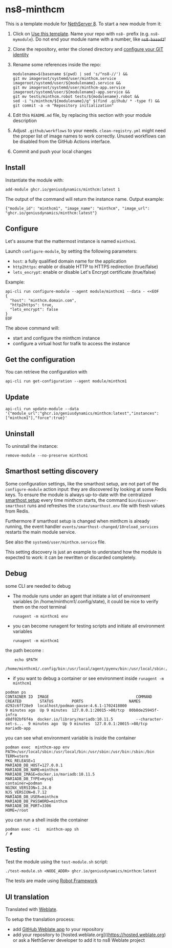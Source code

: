 # ns8-minthcm

This is a template module for [NethServer 8](https://github.com/NethServer/ns8-core).
To start a new module from it:

1. Click on [Use this template](https://github.com/NethServer/ns8-minthcm/generate).
   Name your repo with `ns8-` prefix (e.g. `ns8-mymodule`). 
   Do not end your module name with a number, like ~~`ns8-baaad2`~~!

1. Clone the repository, enter the cloned directory and
   [configure your GIT identity](https://git-scm.com/book/en/v2/Getting-Started-First-Time-Git-Setup#_your_identity)

1. Rename some references inside the repo:
   ```
   modulename=$(basename $(pwd) | sed 's/^ns8-//') &&
   git mv imageroot/systemd/user/minthcm.service imageroot/systemd/user/${modulename}.service &&
   git mv imageroot/systemd/user/minthcm-app.service imageroot/systemd/user/${modulename}-app.service && 
   git mv tests/minthcm.robot tests/${modulename}.robot &&
   sed -i "s/minthcm/${modulename}/g" $(find .github/ * -type f) &&
   git commit -a -m "Repository initialization"
   ```

1. Edit this `README.md` file, by replacing this section with your module
   description

1. Adjust `.github/workflows` to your needs. `clean-registry.yml` might
   need the proper list of image names to work correctly. Unused workflows
   can be disabled from the GitHub Actions interface.

1. Commit and push your local changes

## Install

Instantiate the module with:

    add-module ghcr.io/geniusdynamics/minthcm:latest 1

The output of the command will return the instance name.
Output example:

    {"module_id": "minthcm1", "image_name": "minthcm", "image_url": "ghcr.io/geniusdynamics/minthcm:latest"}

## Configure

Let's assume that the mattermost instance is named `minthcm1`.

Launch `configure-module`, by setting the following parameters:
- `host`: a fully qualified domain name for the application
- `http2https`: enable or disable HTTP to HTTPS redirection (true/false)
- `lets_encrypt`: enable or disable Let's Encrypt certificate (true/false)


Example:

```
api-cli run configure-module --agent module/minthcm1 --data - <<EOF
{
  "host": "minthcm.domain.com",
  "http2https": true,
  "lets_encrypt": false
}
EOF
```

The above command will:
- start and configure the minthcm instance
- configure a virtual host for trafik to access the instance

## Get the configuration
You can retrieve the configuration with

```
api-cli run get-configuration --agent module/minthcm1
```
## Update 

```shell
api-cli run update-module --data '{"module_url":"ghcr.io/geniusdynamics/minthcm:latest","instances":["minthcm1"],"force":true}'
```

## Uninstall

To uninstall the instance:

    remove-module --no-preserve minthcm1

## Smarthost setting discovery

Some configuration settings, like the smarthost setup, are not part of the
`configure-module` action input: they are discovered by looking at some
Redis keys.  To ensure the module is always up-to-date with the
centralized [smarthost
setup](https://geniusdynamics.github.io/ns8-core/core/smarthost/) every time
minthcm starts, the command `bin/discover-smarthost` runs and refreshes
the `state/smarthost.env` file with fresh values from Redis.

Furthermore if smarthost setup is changed when minthcm is already
running, the event handler `events/smarthost-changed/10reload_services`
restarts the main module service.

See also the `systemd/user/minthcm.service` file.

This setting discovery is just an example to understand how the module is
expected to work: it can be rewritten or discarded completely.

## Debug

some CLI are needed to debug

- The module runs under an agent that initiate a lot of environment variables (in /home/minthcm1/.config/state), it could be nice to verify them
on the root terminal

    `runagent -m minthcm1 env`

- you can become runagent for testing scripts and initiate all environment variables
  
    `runagent -m minthcm1`

 the path become : 
```
    echo $PATH
    /home/minthcm1/.config/bin:/usr/local/agent/pyenv/bin:/usr/local/sbin:/usr/local/bin:/usr/sbin:/usr/bin:/usr/
```

- if you want to debug a container or see environment inside
 `runagent -m minthcm1`
 ```
podman ps
CONTAINER ID  IMAGE                                      COMMAND               CREATED        STATUS        PORTS                    NAMES
d292c6ff28e9  localhost/podman-pause:4.6.1-1702418000                          9 minutes ago  Up 9 minutes  127.0.0.1:20015->80/tcp  80b8de25945f-infra
d8df02bf6f4a  docker.io/library/mariadb:10.11.5          --character-set-s...  9 minutes ago  Up 9 minutes  127.0.0.1:20015->80/tcp  mariadb-app
```

you can see what environment variable is inside the container
```
podman exec  minthcm-app env
PATH=/usr/local/sbin:/usr/local/bin:/usr/sbin:/usr/bin:/sbin:/bin
TERM=xterm
PKG_RELEASE=1
MARIADB_DB_HOST=127.0.0.1
MARIADB_DB_NAME=minthcm
MARIADB_IMAGE=docker.io/mariadb:10.11.5
MARIADB_DB_TYPE=mysql
container=podman
NGINX_VERSION=1.24.0
NJS_VERSION=0.7.12
MARIADB_DB_USER=minthcm
MARIADB_DB_PASSWORD=minthcm
MARIADB_DB_PORT=3306
HOME=/root
``` 

you can run a shell inside the container

```
podman exec -ti   minthcm-app sh
/ # 
```
## Testing

Test the module using the `test-module.sh` script:


    ./test-module.sh <NODE_ADDR> ghcr.io/geniusdynamics/minthcm:latest

The tests are made using [Robot Framework](https://robotframework.org/)

## UI translation

Translated with [Weblate](https://hosted.weblate.org/projects/ns8/).

To setup the translation process:

- add [GitHub Weblate app](https://docs.weblate.org/en/latest/admin/continuous.html#github-setup) to your repository
- add your repository to [hosted.weblate.org]((https://hosted.weblate.org) or ask a NethServer developer to add it to ns8 Weblate project

